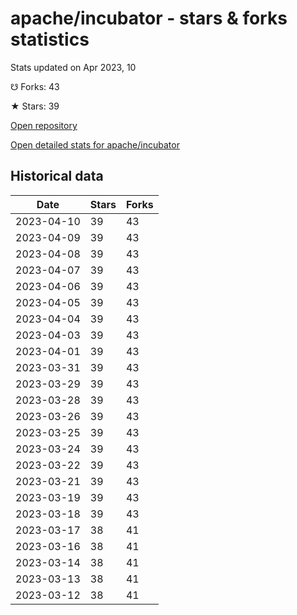 # apache/incubator - stars & forks statistics

Stats updated on Apr 2023, 10

☋ Forks: 43

★ Stars: 39

[Open repository](https://github.com/apache/incubator)

[Open detailed stats for apache/incubator](https://reviewgithub.com/rep/apache/incubator)

## Historical data
| Date | Stars | Forks |
|------|-------|-------|
| 2023-04-10 | 39 | 43 | 
| 2023-04-09 | 39 | 43 | 
| 2023-04-08 | 39 | 43 | 
| 2023-04-07 | 39 | 43 | 
| 2023-04-06 | 39 | 43 | 
| 2023-04-05 | 39 | 43 | 
| 2023-04-04 | 39 | 43 | 
| 2023-04-03 | 39 | 43 | 
| 2023-04-01 | 39 | 43 | 
| 2023-03-31 | 39 | 43 | 
| 2023-03-29 | 39 | 43 | 
| 2023-03-28 | 39 | 43 | 
| 2023-03-26 | 39 | 43 | 
| 2023-03-25 | 39 | 43 | 
| 2023-03-24 | 39 | 43 | 
| 2023-03-22 | 39 | 43 | 
| 2023-03-21 | 39 | 43 | 
| 2023-03-19 | 39 | 43 | 
| 2023-03-18 | 39 | 43 | 
| 2023-03-17 | 38 | 41 | 
| 2023-03-16 | 38 | 41 | 
| 2023-03-14 | 38 | 41 | 
| 2023-03-13 | 38 | 41 | 
| 2023-03-12 | 38 | 41 | 

